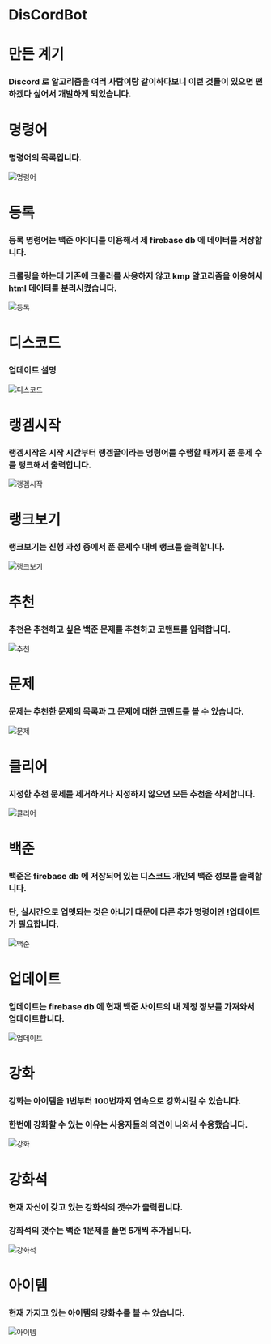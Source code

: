 # DisCordBot

</hr>

# 만든 계기

### Discord 로 알고리즘을 여러 사람이랑 같이하다보니 이런 것들이 있으면 편하겠다 싶어서 개발하게 되었습니다.

</hr>

# 명령어

</hr>

### 명령어의 목록입니다. 

![명령어](https://user-images.githubusercontent.com/49302859/80549649-c8ae9200-89f8-11ea-8408-c1475a0ab6f2.PNG)

</hr>

# 등록

</hr>

### 등록 명령어는 백준 아이디를 이용해서 제 firebase db 에 데이터를 저장합니다.
### 크롤링을 하는데 기존에 크롤러를 사용하지 않고 kmp 알고리즘을 이용해서 html 데이터를 분리시켰습니다.

![등록](https://user-images.githubusercontent.com/49302859/80549640-c51b0b00-89f8-11ea-8ca2-f6a7a015c903.PNG)

</hr>


# 디스코드

</hr>

### 업데이트 설명

![디스코드](https://user-images.githubusercontent.com/49302859/80549641-c5b3a180-89f8-11ea-8394-3d3a67ec46c3.PNG)

</hr>

# 랭겜시작

</hr>

### 랭겜시작은 시작 시간부터 랭겜끝이라는 명령어를 수행할 때까지 푼 문제 수를 랭크해서 출력합니다.

![랭겜시작](https://user-images.githubusercontent.com/49302859/80549644-c6e4ce80-89f8-11ea-99f0-4d4c3a9bdd2c.PNG)

</hr>

# 랭크보기

</hr>

### 랭크보기는 진행 과정 중에서 푼 문제수 대비 랭크를 출력합니다.

![랭크보기](https://user-images.githubusercontent.com/49302859/80549647-c77d6500-89f8-11ea-8052-3509f861f21a.PNG)

</hr>

# 추천

</hr>

### 추천은 추천하고 싶은 백준 문제를 추천하고 코맨트를 입력합니다.

![추천](https://user-images.githubusercontent.com/49302859/80549661-cd734600-89f8-11ea-8ae1-220732bb4f5a.PNG)

</hr>

# 문제

</hr>

### 문제는 추천한 문제의 목록과 그 문제에 대한 코멘트를 볼 수 있습니다.

![문제](https://user-images.githubusercontent.com/49302859/80549651-c9472880-89f8-11ea-8928-18aa70d2333a.PNG)

</hr>

# 클리어

</hr>

### 지정한 추천 문제를 제거하거나 지정하지 않으면 모든 추천을 삭제합니다.

![클리어](https://user-images.githubusercontent.com/49302859/80549664-cea47300-89f8-11ea-914c-6fd1683c0096.PNG)

</hr>

# 백준

</hr>

### 백준은 firebase db 에 저장되어 있는 디스코드 개인의 백준 정보를 출력합니다.
### 단, 실시간으로 업뎃되는 것은 아니기 때문에 다른 추가 명령어인 !업데이트가 필요합니다.

![백준](https://user-images.githubusercontent.com/49302859/80549653-c9dfbf00-89f8-11ea-9e01-a5ef1edbc4c4.PNG)

</hr>

# 업데이트

</hr>

### 업데이트는 firebase db 에 현재 백준 사이트의 내 계정 정보를 가져와서 업데이트합니다.

![업데이트](https://user-images.githubusercontent.com/49302859/80549657-cb10ec00-89f8-11ea-960a-7faffced2ce6.PNG)

</hr>

# 강화

</hr>

### 강화는 아이템을 1번부터 100번까지 연속으로 강화시킬 수 있습니다.
### 한번에 강화할 수 있는 이유는 사용자들의 의견이 나와서 수용했습니다.

![강화](https://user-images.githubusercontent.com/49302859/80549637-c3514780-89f8-11ea-9ef6-b3877ac89d23.PNG)

</hr>

# 강화석

</hr>

### 현재 자신이 갖고 있는 강화석의 갯수가 출력됩니다. 
### 강화석의 갯수는 백준 1문제를 풀면 5개씩 추가됩니다.

![강화석](https://user-images.githubusercontent.com/49302859/80549638-c4827480-89f8-11ea-99d4-75e5110b7527.PNG)

</hr>

# 아이템

</hr>

### 현재 가지고 있는 아이템의 강화수를 볼 수 있습니다.

![아이템](https://user-images.githubusercontent.com/49302859/80549654-ca785580-89f8-11ea-98b0-5067a15d87c3.PNG)

</hr>
